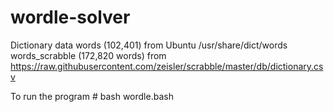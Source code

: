 # wordle-solver

Dictionary data 
    words (102,401) from Ubuntu /usr/share/dict/words
    words_scrabble (172,820 words) from https://raw.githubusercontent.com/zeisler/scrabble/master/db/dictionary.csv

To run the program
    # bash wordle.bash